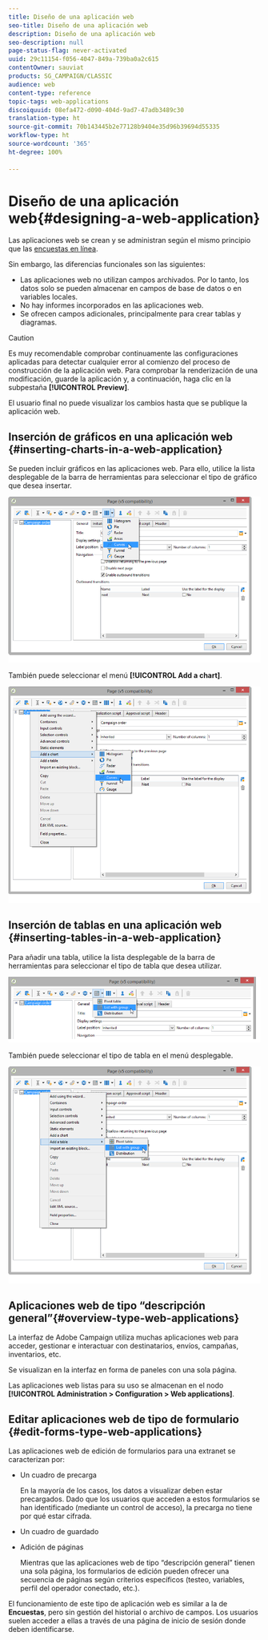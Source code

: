 ```yaml
---
title: Diseño de una aplicación web
seo-title: Diseño de una aplicación web
description: Diseño de una aplicación web
seo-description: null
page-status-flag: never-activated
uuid: 29c11154-f056-4047-849a-739ba0a2c615
contentOwner: sauviat
products: SG_CAMPAIGN/CLASSIC
audience: web
content-type: reference
topic-tags: web-applications
discoiquuid: 08efa472-d090-404d-9ad7-47adb3489c30
translation-type: ht
source-git-commit: 70b143445b2e77128b9404e35d96b39694d55335
workflow-type: ht
source-wordcount: '365'
ht-degree: 100%

---
```



# Diseño de una aplicación web{#designing-a-web-application}

Las aplicaciones web se crean y se administran según el mismo principio que las [encuestas en línea](../../web/using/about-surveys.md).

Sin embargo, las diferencias funcionales son las siguientes:

* Las aplicaciones web no utilizan campos archivados. Por lo tanto, los datos solo se pueden almacenar en campos de base de datos o en variables locales.
* No hay informes incorporados en las aplicaciones web.
* Se ofrecen campos adicionales, principalmente para crear tablas y diagramas.

>[!CAUTION]
>
>Es muy recomendable comprobar continuamente las configuraciones aplicadas para detectar cualquier error al comienzo del proceso de construcción de la aplicación web. Para comprobar la renderización de una modificación, guarde la aplicación y, a continuación, haga clic en la subpestaña **[!UICONTROL Preview]**.
>
>El usuario final no puede visualizar los cambios hasta que se publique la aplicación web.

## Inserción de gráficos en una aplicación web {#inserting-charts-in-a-web-application}

Se pueden incluir gráficos en las aplicaciones web. Para ello, utilice la lista desplegable de la barra de herramientas para seleccionar el tipo de gráfico que desea insertar.

![](assets/s_ncs_admin_webapps_bar_graph.png)

También puede seleccionar el menú **[!UICONTROL Add a chart]**.

![](assets/s_ncs_admin_webapps_graph.png)

## Inserción de tablas en una aplicación web {#inserting-tables-in-a-web-application}

Para añadir una tabla, utilice la lista desplegable de la barra de herramientas para seleccionar el tipo de tabla que desea utilizar.

![](assets/s_ncs_admin_webapps_bar_table.png)

También puede seleccionar el tipo de tabla en el menú desplegable.

![](assets/s_ncs_admin_webapps_table.png)

## Aplicaciones web de tipo “descripción general”{#overview-type-web-applications}

La interfaz de Adobe Campaign utiliza muchas aplicaciones web para acceder, gestionar e interactuar con destinatarios, envíos, campañas, inventarios, etc.

Se visualizan en la interfaz en forma de paneles con una sola página.

Las aplicaciones web listas para su uso se almacenan en el nodo **[!UICONTROL Administration > Configuration > Web applications]**.

## Editar aplicaciones web de tipo de formulario {#edit-forms-type-web-applications}

Las aplicaciones web de edición de formularios para una extranet se caracterizan por:

* Un cuadro de precarga

   En la mayoría de los casos, los datos a visualizar deben estar precargados. Dado que los usuarios que acceden a estos formularios se han identificado (mediante un control de acceso), la precarga no tiene por qué estar cifrada.

* Un cuadro de guardado
* Adición de páginas

   Mientras que las aplicaciones web de tipo “descripción general” tienen una sola página, los formularios de edición pueden ofrecer una secuencia de páginas según criterios específicos (testeo, variables, perfil del operador conectado, etc.).

El funcionamiento de este tipo de aplicación web es similar a la de **Encuestas**, pero sin gestión del historial o archivo de campos. Los usuarios suelen acceder a ellas a través de una página de inicio de sesión donde deben identificarse.
